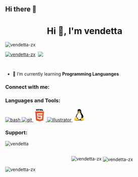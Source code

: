## Hi there 👋

<!--
**vendetta-zx/vendetta-zx** is a ✨ _special_ ✨ repository because its `README.md` (this file) appears on your GitHub profile.

Here are some ideas to get you started:

- 🔭 I’m currently working on ...
- 🌱 I’m currently learning ...
- 👯 I’m looking to collaborate on ...
- 🤔 I’m looking for help with ...
- 💬 Ask me about ...
- 📫 How to reach me: ...
- 😄 Pronouns: ...
- ⚡ Fun fact: ...
-->

<h1 align="center">Hi 👋, I'm vendetta</h1>
<p align="left"> <img src="https://komarev.com/ghpvc/?username=vendetta-zx&label=Profile%20views&color=0e75b6&style=flat" alt="vendetta-zx" /> </p>
<img align="right" alt"Coding" width="400" src="https://external-content.duckduckgo.com/iu/?u=https%3A%2F%2Fgiffiles.alphacoders.com%2F174%2F1744.gif&f=1&nofb=1&ipt=89c4002726475fa2d7f838d782539116ffa0033c179d9f597ae9c7efcd4deb03&ipo=images">
<p align="left"> <a href="https://github.com/ryo-ma/github-profile-trophy"><img src="https://github-profile-trophy.vercel.app/?username=vendetta-zx" alt="vendetta-zx" /></a> </p>

<p align="left"> <a href="https://twitter.com/" target="blank"><img src="https://img.shields.io/twitter/follow/?logo=twitter&style=for-the-badge" alt="" /></a> </p>

- 🌱 I’m currently learning **Programming Languanges**

<h3 align="left">Connect with me:</h3>
<p align="left">
</p>

<h3 align="left">Languages and Tools:</h3>
<p align="left"> <a href="https://www.gnu.org/software/bash/" target="_blank" rel="noreferrer"> <img src="https://www.vectorlogo.zone/logos/gnu_bash/gnu_bash-icon.svg" alt="bash" width="40" height="40"/> </a> <a href="https://git-scm.com/" target="_blank" rel="noreferrer"> <img src="https://www.vectorlogo.zone/logos/git-scm/git-scm-icon.svg" alt="git" width="40" height="40"/> </a> <a href="https://www.w3.org/html/" target="_blank" rel="noreferrer"> <img src="https://raw.githubusercontent.com/devicons/devicon/master/icons/html5/html5-original-wordmark.svg" alt="html5" width="40" height="40"/> </a> <a href="https://www.adobe.com/in/products/illustrator.html" target="_blank" rel="noreferrer"> <img src="https://www.vectorlogo.zone/logos/adobe_illustrator/adobe_illustrator-icon.svg" alt="illustrator" width="40" height="40"/> </a> <a href="https://www.linux.org/" target="_blank" rel="noreferrer"> <img src="https://raw.githubusercontent.com/devicons/devicon/master/icons/linux/linux-original.svg" alt="linux" width="40" height="40"/> </a> </p>

<h3 align="left">Support:</h3>
<p><a href="https://www.buymeacoffee.com/vendetta"> <img align="left" src="https://cdn.buymeacoffee.com/buttons/v2/default-yellow.png" height="50" width="210" alt="vendetta" /></a></p><br><br>

<p><img align="left" src="https://github-readme-stats.vercel.app/api/top-langs?username=vendetta-zx&show_icons=true&locale=en&layout=compact" alt="vendetta-zx" /></p>

<p>&nbsp;<img align="center" src="https://github-readme-stats.vercel.app/api?username=vendetta-zx&show_icons=true&locale=en" alt="vendetta-zx" /></p>

<p><img align="center" src="https://github-readme-streak-stats.herokuapp.com/?user=vendetta-zx&" alt="vendetta-zx" /></p>
